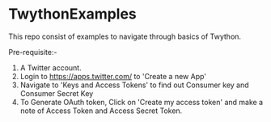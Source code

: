 # TwythonExamples
This repo consist of examples to navigate through basics of Twython.

Pre-requisite:-
1. A Twitter account.
2. Login to https://apps.twitter.com/ to 'Create a new App'
3. Navigate to 'Keys and Access Tokens' to find out Consumer key and Consumer Secret Key
4. To Generate OAuth token, Click on 'Create my access token' and make a note of Access Token and Access Secret Token.

